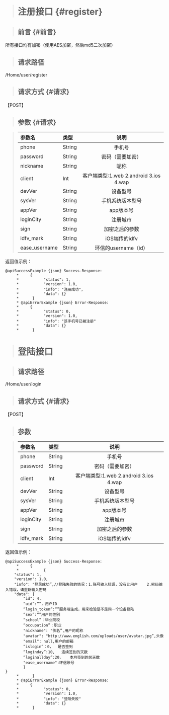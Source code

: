 > # 注册接口 {#register}

> ## 前言 {#前言}

所有接口均有加密（使用AES加密，然后md5二次加密）

> ## **请求路径**

/Home/user/register

> ## 请求方式 {#请求}

【POST】

> ## 参数 {#请求}

> | 参数名 | 类型 | 说明 |
> | :--- | :--- | :---: |
> | phone | String | 手机号 |
> | password | String | 密码（需要加密） |
> | nickname | String | 昵称 |
> | client | Int | 客户端类型:1.web  2.android  3.ios  4.wap |
> | devVer | String | 设备型号 |
> | sysVer | String | 手机系统版本型号 |
> | appVer | String | app版本号 |
> | loginCity | String | 注册城市 |
> | sign | String | 加密之后的参数 |
> | idfv\_mark | String | iOS端传的idfv |
> | ease\_username | String | 环信的username（id） |

返回值示例：

```
@apiSuccessExample {json} Success-Response:
     *     {
     *           "status": 1,
     *           "version": 1.0,
     *           "info": "注册成功",
     *           "data": {}
     *      }
     * @apiErrorExample {json} Error-Response:
     *     {
     *           "status": 0,
     *           "version": 1.0,
     *           "info": "该手机号已被注册"
     *           "data": {}
     *      }
```

> # 登陆接口

> ## 请求路径

/Home/user/login

> ## 请求方式 {#请求}

【POST】

> ## 参数

> | 参数名 | 类型 | 说明 |
> | :--- | :--- | :---: |
> | phone | String | 手机号 |
> | password | String | 密码（需要加密） |
> | client | Int | 客户端类型:1.web  2.android  3.ios  4.wap |
> | devVer | String | 设备型号 |
> | sysVer | String | 手机系统版本型号 |
> | appVer | String | app版本号 |
> | loginCity | String | 注册城市 |
> | sign | String | 加密之后的参数 |
> | idfv\_mark | String | iOS端传的idfv |

返回值示例：

```
@apiSuccessExample {json} Success-Response:
     *     {
     *           {
    "status": 1,
    "version": 1.0,
    "info": "登录成功”,//登陆失败的情况：1.账号输入错误，没有此用户    2.密码输入错误，请重新输入密码
    "data": {
        "id": 4,
        “uid”:“”，用户ID
        “login_token”:“”服务端生成，用来检验是不是同一个设备登陆
        “sex”:“”用户的性别
        “school”：毕业院校
        “occupation”：职业
        "nickname": "佚名”,用户的昵称
        "avatar": "http://www.english.com/uploads/user/avatar.jpg”,头像
        "email": null,用户的邮箱
        “islogin”：0，  是否签到
        “loginday”:10,   连续签到的天数
        “loginallday”:20，   本月签到的总天数
        "ease_username":环信账号
        }
}
     *      }
     * @apiErrorExample {json} Error-Response:
     *     {
     *           "status": 0,
     *           "version": 1.0,
     *           "info": "登陆失败"
     *           "data": {}
     *      }
```




